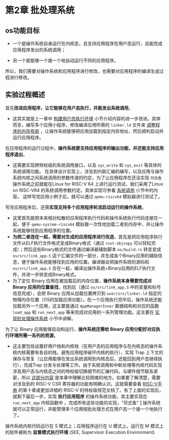 # 第2章 批处理系统

## os功能目标

* 一个是操作系统自身运行在内核态，且支持应用程序在用户态运行，且能完成应用程序发出的系统调用；

* 另一个是能够一个接一个地自动运行不同的应用程序。

所以，我们需要对操作系统和应用程序进行修改，也需要对应用程序的编译生成过程进行修改。



## 实验过程概述

首先**改进应用程序，让它能够在用户态执行，并能发出系统调用**。

* 这其实就是上一章中 [构建用户态执行环境](https://rcore-os.github.io/rCore-Tutorial-Book-v3/chapter1/old3-1-mini-rt-usrland.html#term-print-userminienv) 小节介绍内容的进一步改进。具体而言，编写多个应用小程序，修改编译应用所需的 `linker.ld` 文件来 [调整程序的内存布局](https://rcore-os.github.io/rCore-Tutorial-Book-v3/chapter2/2application.html#term-app-mem-layout) ，让操作系统能够把应用加载到指定内存地址，然后顺利启动并运行应用程序。

在应用程序的运行过程中，**操作系统要支持应用程序的输出功能，并还能支持应用程序退出**。

* 这需要实现跨特权级的系统调用接口，以及 `sys_write` 和 `sys_exit` 等具体的系统调用功能。 在具体设计实现上，涉及到内联汇编的编写，以及应用与操作系统内核之间系统调用的参数传递的约定。为了让应用程序在还没实现 `邓氏鱼` 操作系统之前就能在Linux for RISC-V 64 上进行运行测试，我们采用了Linux on RISC-V64 的系统调用参数约定。具体实现可参看 [系统调用](https://rcore-os.github.io/rCore-Tutorial-Book-v3/chapter2/2application.html#term-call-syscall) 小节中的内容。 这样写完应用小例子后，就可以通过 `qemu-riscv64` 模拟器进行测试了。

写完应用程序后，还需**实现支持多个应用程序轮流启动运行的操作系统**。

* 这里首先能把本来相对松散的应用程序执行代码和操作系统执行代码连接在一起，便于 `qemu-system-riscv64` 模拟器一次性地加载二者到内存中，并让操作系统能够找到应用程序的位置。
* **为把二者连在一起，需要对生成的应用程序进行改造**，首先是把应用程序执行文件从ELF执行文件格式变成Binary格式（通过 `rust-objcopy` 可以轻松完成）；然后这些Binary格式的文件通过编译器辅助脚本 `os/build.rs` 转变变成 `os/src/link_app.S` 这个汇编文件的一部分，并生成各个Binary应用的辅助信息，便于操作系统能够找到应用的位置。编译器会把操作系统的源码和 `os/src/link_app.S` 合在一起，编译出操作系统+Binary应用的ELF执行文件，并进一步转变成Binary格式。
* 为了定位 Binary 应用在被加载后的内存位置，**操作系统本身需要完成对 Binary 应用的位置查找**，找到后（通过 `os/src/link_app.S` 中的变量和标号信息完成），会把 Binary 应用从加载位置拷贝到 `user/src/linker.ld` 指定的物理内存位置（OS的加载应用功能）。在一个应用执行完毕后，操作系统还能加载另外一个应用，这主要是通过 `AppManagerInner` 数据结构和对应的函数 `load_app` 和 `run_next_app` 等来完成对应用的一系列管理功能。这主要在 [实现批处理操作系统](https://rcore-os.github.io/rCore-Tutorial-Book-v3/chapter2/3batch-system.html#term-batchos) 小节中讲解。

为了让 Binary 应用能够启动和运行，**操作系统还需给 Binary 应用分配好对应执行环境所需一系列的资源**。

* 这主要包括设置好用户栈和内核栈（在用户态的应用程序与在内核态的操作系统内核需要有各自的栈，避免应用程序破坏内核的执行），实现 Trap 上下文的保存与恢复（让应用能够在发出系统调用到内核态后，还能回到用户态继续执行），完成Trap 分发与处理等工作。由于系统调用和中断处理等内核代码实现涉及用户态与内核态之间的特权级切换细节的汇编代码，与硬件细节联系紧密，所以 [这部分内容](https://rcore-os.github.io/rCore-Tutorial-Book-v3/chapter2/4trap-handling.html#term-trap-handle) 是本章中理解比较困难的地方。如果要了解清楚，需要对涉及到的 RISC-V CSR 寄存器的功能有明确认识。这就需要查看 [RISC-V手册](http://crva.ict.ac.cn/documents/RISC-V-Reader-Chinese-v2p1.pdf) 的第十章或更加详细的 RISC-V 的特权级规范文档了。有了上面的实现后，就剩下最后一步，实现 **执行应用程序** 的操作系统功能，其主要实现在 `run_next_app` 内核函数中 。完成所有这些功能的实现，“邓式鱼” [1](https://rcore-os.github.io/rCore-Tutorial-Book-v3/chapter2/0intro.html#dunk) 操作系统就可以正常运行，并能管理多个应用按批处理方式在用户态一个接一个地执行了。

操作系统内核代码运行在 S 模式上；应用程序运行在 U 模式上。运行在 M 模式上的软件被称为 **监督模式执行环境** (SEE, Supervisor Execution Environment)